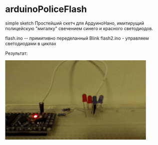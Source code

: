# arduinoPoliceFlash
simple sketch
Простейший скетч для АрдуиноНано, имитирущий полицейскую "мигалку" свечением синего и красного светодиодов. 

flash.ino  -- примитивно переделанный Blink
flash2.ino  - управляем светодиодами в циклах



Результат:



![demo](https://github.com/Kuldyaev/arduinoPoliceFlash/blob/main/img/flesh.gif)
